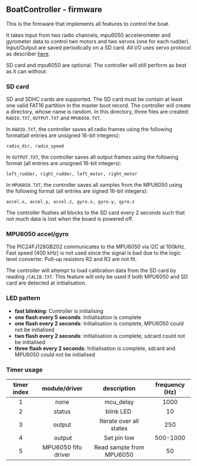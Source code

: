 ## BoatController - firmware

This is the firmware that implements all features to control the boat.

It takes input from two radio channels, mpu6050 accelerometer and gyrometer data to control two motors
and two servos (one for each rudder). Input/Output are saved periodically on a SD card. All I/O uses servo protocol as describer [here](https://en.wikipedia.org/wiki/Servo_control).

SD card and mpu6050 are optional. The controller will still perform as best as it can without.

### SD card

SD and SDHC cards are supported. The SD card must be contain at least one valid FAT16 partition in the master boot record.
The controller will create a directory, whose name is random. In this directory, three files are created: ```RADIO.TXT```, ```OUTPUT.TXT``` and ```MPU6050.TXT```.

In ```RADIO.TXT```, the controller saves all radio frames using the following format(all entries are unsigned 16-bit integers):
```
radio_dir, radio_speed
```

In ```OUTPUT.TXT```, the controller saves all output frames using the following format  (all entries are unsigned 16-bit integers):
```
left_rudder, right_rudder, left_motor, right_motor
```

In ```MPU6050.TXT```, the controller saves all samples from the MPU6050 using the following format (all entries are signed 16-bit integers):
```
accel.x, accel.y, accel.z, gyro.x, gyro.y, gyro.z
```

The controller flushes all blocks to the SD card every 2 seconds such that not much data is lost when the board is powered off.

### MPU6050 accel/gyro

The PIC24FJ128GB202 communicates to the MPU6050 via I2C at 100kHz. Fast speed (400 kHz) is not used since the signal is bad due to the logic level converter. Pull-up resistors R2 and R3 are not fit.

The controller will attempt to load calibration data from the SD card by reading ```/CALIB.TXT```. This feature
will only be used if both MPU6050 and SD card are detected at initialisation.

### LED pattern

  - **fast blinking**: Controller is initialising
  - **one flash every 5 seconds**: Initialisation is complete
  - **one flash every 2 seconds**: Initialisation is complete, MPU6050 could not be initialised
  - **two flash every 2 seconds**: Initialisation is complete, sdcard could not be initialised
  - **three flash every 2 seconds**: Initialisation is complete, sdcard and MPU6050 could not be initialised

### Timer usage

|**timer index**|**module/driver**|**description**|**frequency (Hz)**|
|:--------------:|:--------------:|:-------------------:|:--------:|
| 1 | none | mcu_delay | 1000 |
| 2 | status | blink LED | 10 |
| 3 | output | Iterate over all states | 250 |
| 4 | output | Set pin low | 500-1000 |
| 5 | MPU6050 fifo driver | Read sample from MPU6050 | 50 |
